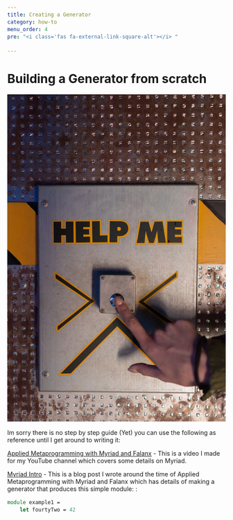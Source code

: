 ```yaml
---
title: Creating a Generator
category: how-to
menu_order: 4
pre: "<i class='fas fa-external-link-square-alt'></i> "

---
```


# Building a Generator from scratch  

![Generator](/pexels-mikhail-nilov-7662853.jpg)

Im sorry there is no step by step guide (Yet) you can use the following as reference until I get around to writing it:

[Applied Metaprogramming with Myriad and Falanx](https://7sharp9.github.io/fsharp/2019-04-24-applied-metaprogramming-with-myriad/)  - This is a video I made for my YouTube channel which covers some details on Myriad.  


[Myriad Intro](https://7sharp9.github.io/fsharp/2019-11-06-myriad-intro/) - This is a blog post I wrote around the time of Applied Metaprogramming with Myriad and Falanx which has details of making a generator that produces this simple module:
:

```fsharp
module example1 =
    let fourtyTwo = 42
```
